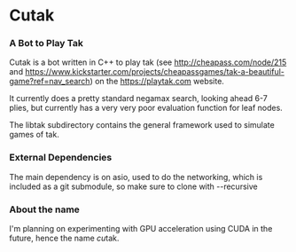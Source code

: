 # Cutak

### A Bot to Play Tak

Cutak is a bot written in C++ to play tak (see http://cheapass.com/node/215 and https://www.kickstarter.com/projects/cheapassgames/tak-a-beautiful-game?ref=nav_search) 
on the https://playtak.com website.

It currently does a pretty standard negamax search, looking ahead 6-7 plies, 
but currently has a very very poor evaluation function for leaf nodes.

The libtak subdirectory contains the general framework used to simulate games of tak.

### External Dependencies

The main dependency is on asio, used to do the networking, which is included as a git submodule, so make sure to clone with --recursive

### About the name

I'm planning on experimenting with GPU acceleration using CUDA in the future, hence the name *cu*tak.
